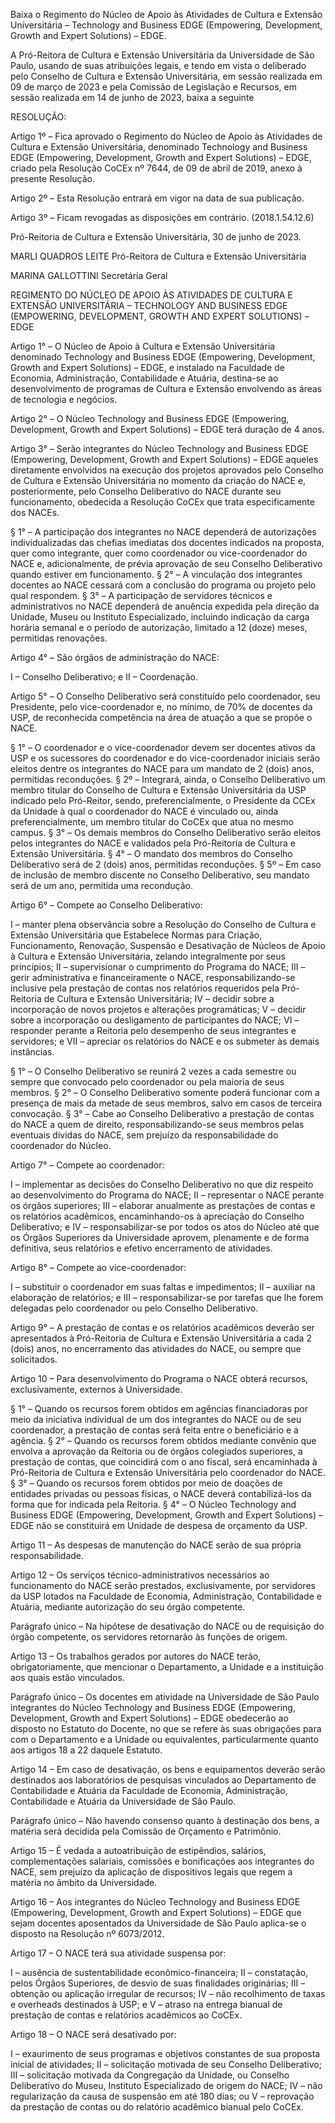 Baixa o Regimento do Núcleo de Apoio às Atividades de Cultura e Extensão Universitária – Technology and Business EDGE (Empowering, Development, Growth and Expert Solutions) – EDGE.

A Pró-Reitora de Cultura e Extensão Universitária da Universidade de São Paulo, usando de suas atribuições legais, e tendo em vista o deliberado pelo Conselho de Cultura e Extensão Universitária, em sessão realizada em 09 de março de 2023 e pela Comissão de Legislação e Recursos, em sessão realizada em 14 de junho de 2023, baixa a seguinte

RESOLUÇÃO:

Artigo 1º – Fica aprovado o Regimento do Núcleo de Apoio às Atividades de Cultura e Extensão Universitária, denominado Technology and Business EDGE (Empowering, Development, Growth and Expert Solutions) – EDGE, criado pela Resolução CoCEx nº 7644, de 09 de abril de 2019, anexo à presente Resolução.

Artigo 2º – Esta Resolução entrará em vigor na data de sua publicação.

Artigo 3º – Ficam revogadas as disposições em contrário. (2018.1.54.12.6)

Pró-Reitoria de Cultura e Extensão Universitária, 30 de junho de 2023.

MARLI QUADROS LEITE
Pró-Reitora de Cultura e Extensão Universitária

MARINA GALLOTTINI
Secretária Geral

REGIMENTO DO NÚCLEO DE APOIO ÀS ATIVIDADES DE CULTURA E EXTENSÃO UNIVERSITÁRIA – TECHNOLOGY AND BUSINESS EDGE (EMPOWERING, DEVELOPMENT, GROWTH AND EXPERT SOLUTIONS) – EDGE

Artigo 1° – O Núcleo de Apoio à Cultura e Extensão Universitária denominado Technology and Business EDGE (Empowering, Development, Growth and Expert Solutions) – EDGE, e instalado na Faculdade de Economia, Administração, Contabilidade e Atuária, destina-se ao desenvolvimento de programas de Cultura e Extensão envolvendo as áreas de tecnologia e negócios.

Artigo 2° – O Núcleo Technology and Business EDGE (Empowering, Development, Growth and Expert Solutions) – EDGE terá duração de 4 anos.

Artigo 3° – Serão integrantes do Núcleo Technology and Business EDGE (Empowering, Development, Growth and Expert Solutions) – EDGE aqueles diretamente envolvidos na execução dos projetos aprovados pelo Conselho de Cultura e Extensão Universitária no momento da criação do NACE e, posteriormente, pelo Conselho Deliberativo do NACE durante seu funcionamento, obedecida a Resolução CoCEx que trata especificamente dos NACEs.

§ 1° – A participação dos integrantes no NACE dependerá de autorizações individualizadas das chefias imediatas dos docentes indicados na proposta, quer como integrante, quer como coordenador ou vice-coordenador do NACE e, adicionalmente, de prévia aprovação de seu Conselho Deliberativo quando estiver em funcionamento.
§ 2° – A vinculação dos integrantes docentes ao NACE cessará com a conclusão do programa ou projeto pelo qual respondem.
§ 3° – A participação de servidores técnicos e administrativos no NACE dependerá de anuência expedida pela direção da Unidade, Museu ou Instituto Especializado, incluindo indicação da carga horária semanal e o período de autorização, limitado a 12 (doze) meses, permitidas renovações.

Artigo 4° – São órgãos de administração do NACE:

I – Conselho Deliberativo; e
II – Coordenação.

Artigo 5° – O Conselho Deliberativo será constituído pelo coordenador, seu Presidente, pelo vice-coordenador e, no mínimo, de 70% de docentes da USP, de reconhecida competência na área de atuação a que se propõe o NACE.

§ 1° – O coordenador e o vice-coordenador devem ser docentes ativos da USP e os sucessores do coordenador e do vice-coordenador iniciais serão eleitos dentre os integrantes do NACE para um mandato de 2 (dois) anos, permitidas reconduções.
§ 2º – Integrará, ainda, o Conselho Deliberativo um membro titular do Conselho de Cultura e Extensão Universitária da USP indicado pelo Pró-Reitor, sendo, preferencialmente, o Presidente da CCEx da Unidade à qual o coordenador do NACE é vinculado ou, ainda preferencialmente, um membro titular do CoCEx que atua no mesmo campus.
§ 3° – Os demais membros do Conselho Deliberativo serão eleitos pelos integrantes do NACE e validados pela Pró-Reitoria de Cultura e Extensão Universitária.
§ 4° – O mandato dos membros do Conselho Deliberativo será de 2 (dois) anos, permitidas reconduções.
§ 5º – Em caso de inclusão de membro discente no Conselho Deliberativo, seu mandato será de um ano, permitida uma recondução.

Artigo 6° – Compete ao Conselho Deliberativo:

I – manter plena observância sobre a Resolução do Conselho de Cultura e Extensão Universitária que Estabelece Normas para Criação, Funcionamento, Renovação, Suspensão e Desativação de Núcleos de Apoio à Cultura e Extensão Universitária, zelando integralmente por seus princípios;
II – supervisionar o cumprimento do Programa do NACE;
III – gerir administrativa e financeiramente o NACE, responsabilizando-se inclusive pela prestação de contas nos relatórios requeridos pela Pró-Reitoria de Cultura e Extensão Universitária;
IV – decidir sobre a incorporação de novos projetos e alterações programáticas;
V – decidir sobre a incorporação ou desligamento de participantes do NACE;
VI – responder perante a Reitoria pelo desempenho de seus integrantes e servidores; e
VII – apreciar os relatórios do NACE e os submeter às demais instâncias.

§ 1° – O Conselho Deliberativo se reunirá 2 vezes a cada semestre ou sempre que convocado pelo coordenador ou pela maioria de seus membros.
§ 2° – O Conselho Deliberativo somente poderá funcionar com a presença de mais da metade de seus membros, salvo em casos de terceira convocação.
§ 3° – Cabe ao Conselho Deliberativo a prestação de contas do NACE a quem de direito, responsabilizando-se seus membros pelas eventuais dívidas do NACE, sem prejuízo da responsabilidade do coordenador do Núcleo.

Artigo 7° – Compete ao coordenador:

I – implementar as decisões do Conselho Deliberativo no que diz respeito ao desenvolvimento do Programa do NACE;
II – representar o NACE perante os órgãos superiores;
III – elaborar anualmente as prestações de contas e os relatórios acadêmicos, encaminhando-os à apreciação do Conselho Deliberativo; e
IV – responsabilizar-se por todos os atos do Núcleo até que os Órgãos Superiores da Universidade aprovem, plenamente e de forma definitiva, seus relatórios e efetivo encerramento de atividades.

Artigo 8° – Compete ao vice-coordenador:

I – substituir o coordenador em suas faltas e impedimentos;
II – auxiliar na elaboração de relatórios; e
III – responsabilizar-se por tarefas que lhe forem delegadas pelo coordenador ou pelo Conselho Deliberativo.

Artigo 9° – A prestação de contas e os relatórios acadêmicos deverão ser apresentados à Pró-Reitoria de Cultura e Extensão Universitária a cada 2 (dois) anos, no encerramento das atividades do NACE, ou sempre que solicitados.

Artigo 10 – Para desenvolvimento do Programa o NACE obterá recursos, exclusivamente, externos à Universidade.

§ 1° – Quando os recursos forem obtidos em agências financiadoras por meio da iniciativa individual de um dos integrantes do NACE ou de seu coordenador, a prestação de contas será feita entre o beneficiário e a agência.
§ 2° – Quando os recursos forem obtidos mediante convênio que envolva a aprovação da Reitoria ou de órgãos colegiados superiores, a prestação de contas, que coincidirá com o ano fiscal, será encaminhada à Pró-Reitoria de Cultura e Extensão Universitária pelo coordenador do NACE.
§ 3° – Quando os recursos forem obtidos por meio de doações de entidades privadas ou pessoas físicas, o NACE deverá contabilizá-los da forma que for indicada pela Reitoria.
§ 4° – O Núcleo Technology and Business EDGE (Empowering, Development, Growth and Expert Solutions) – EDGE não se constituirá em Unidade de despesa de orçamento da USP.

Artigo 11 – As despesas de manutenção do NACE serão de sua própria responsabilidade.

Artigo 12 – Os serviços técnico-administrativos necessários ao funcionamento do NACE serão prestados, exclusivamente, por servidores da USP lotados na Faculdade de Economia, Administração, Contabilidade e Atuária, mediante autorização do seu órgão competente.

Parágrafo único – Na hipótese de desativação do NACE ou de requisição do órgão competente, os servidores retornarão às funções de origem.

Artigo 13 – Os trabalhos gerados por autores do NACE terão, obrigatoriamente, que mencionar o Departamento, a Unidade e a instituição aos quais estão vinculados.

Parágrafo único – Os docentes em atividade na Universidade de São Paulo integrantes do Núcleo Technology and Business EDGE (Empowering, Development, Growth and Expert Solutions) – EDGE obedecerão ao disposto no Estatuto do Docente, no que se refere às suas obrigações para com o Departamento e a Unidade ou equivalentes, particularmente quanto aos artigos 18 a 22 daquele Estatuto.

Artigo 14 – Em caso de desativação, os bens e equipamentos deverão serão destinados aos laboratórios de pesquisas vinculados ao Departamento de Contabilidade e Atuária da Faculdade de Economia, Administração, Contabilidade e Atuária da Universidade de São Paulo.

Parágrafo único – Não havendo consenso quanto à destinação dos bens, a matéria será decidida pela Comissão de Orçamento e Patrimônio.

Artigo 15 – É vedada a autoatribuição de estipêndios, salários, complementações salariais, comissões e bonificações aos integrantes do NACE, sem prejuízo da aplicação de dispositivos legais que regem a matéria no âmbito da Universidade.

Artigo 16 – Aos integrantes do Núcleo Technology and Business EDGE (Empowering, Development, Growth and Expert Solutions) – EDGE que sejam docentes aposentados da Universidade de São Paulo aplica-se o disposto na Resolução nº 6073/2012.

Artigo 17 – O NACE terá sua atividade suspensa por:

I – ausência de sustentabilidade econômico-financeira;
II – constatação, pelos Órgãos Superiores, de desvio de suas finalidades originárias;
III – obtenção ou aplicação irregular de recursos;
IV – não recolhimento de taxas e overheads destinados à USP; e
V – atraso na entrega bianual de prestação de contas e relatórios acadêmicos ao CoCEx.

Artigo 18 – O NACE será desativado por:

I – exaurimento de seus programas e objetivos constantes de sua proposta inicial de atividades;
II – solicitação motivada de seu Conselho Deliberativo;
III – solicitação motivada da Congregação da Unidade, ou Conselho Deliberativo do Museu, Instituto Especializado de origem do NACE;
IV – não regularização da causa de suspensão em até 180 dias; ou
V – reprovação da prestação de contas ou do relatório acadêmico bianual pelo CoCEx.